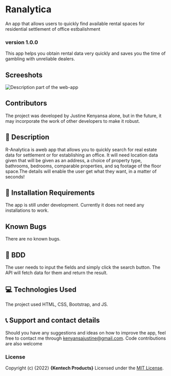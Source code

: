 # Ranalytica
An app that allows users to quickly find available rental spaces for residential settlement of office estbalishment
### version 1.0.0
This app helps you obtain rental data very quickly and saves you the time of gambling with unreliable dealers.
## Screeshots
![Description part of the web-app](ranalytica.png)

## Contributors
The project was developed by Justine Kenyansa alone, but in the future, it may incorporate the work of other developers to make it robust.
## :flashlight: Description
R-Analytica is aweb app that allows you to quickly search for real estate data for settlement or for establishing an office. It will need location data given that will be given as an address, a choice of property type, bathrooms, bedrooms, comparable properties, and sq footage of the floor space.The details will enable the user get what they want, in a matter of seconds!
## :pushpin: Installation Requirements
The app is still under development. Currently it does not need any installations to work.
## Known Bugs
There are no known bugs.
## :pushpin: BDD
The user needs to input the fields and simply click the search button. The API will fetch data for them and return the result.
## :computer: Technologies Used
 The project used HTML, CSS, Bootstrap, and JS. 
 ## :telephone_receiver: Support and contact details
Should you have any suggestions and ideas on how to improve the app, feel free to contact me through kenyansajustine@gmail.com.
Code contributions are also welcome
### License
Copyright (c) {2022} **{Kentech Products}**
Licensed under the [MIT License](LICENSE).

